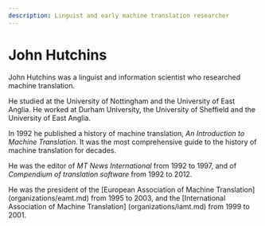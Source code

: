```yaml
---
description: Linguist and early machine translation researcher
---
```

# John Hutchins
John Hutchins was a linguist and information scientist who researched machine translation.

He studied at the University of Nottingham and the University of East Anglia.
He worked at Durham University, the University of Sheffield and the University of East Anglia. 

In 1992 he published a history of machine translation, *An Introduction to Machine Translation*. 
It was the most comprehensive guide to the history of machine translation for decades.

He was the editor of *MT News International* from 1992 to 1997, and of *Compendium of translation software* from 1992 to 2012.

He was the president of the [European Association of Machine Translation] (organizations/eamt.md) from 1995 to 2003, 
and the [International Association of Machine Translation] (organizations/iamt.md) from 1999 to 2001.

